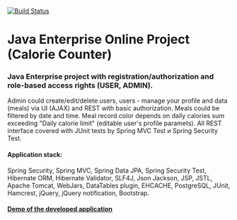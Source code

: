 [![Build Status](https://travis-ci.com/MrEvgeny13/topjava.svg?branch=master)](https://travis-ci.com/MrEvgeny13/topjava)

Java Enterprise Online Project (Calorie Counter)
===============================
<h3>Java Enterprise project with registration/authorization and role-based access rights (USER, ADMIN).</h3> 
Admin could create/edit/delete users, users - manage your profile and data (meals) via UI (AJAX) and REST with basic authorization. Meals could be filtered by date and time. Meal record color depends on daily calories sum exceeding "Daily calorie limit" (editable user's profile paramets). All REST interface covered with JUnit tests by Spring MVC Test и Spring Security Test.

<h4>Application stack:</h4>
Spring Security, Spring MVC, Spring Data JPA, Spring Security Test, Hibernate ORM, Hibernate Validator, SLF4J, Json Jackson, JSP, JSTL, Apache Tomcat, WebJars, DataTables plugin, EHCACHE, PostgreSQL, JUnit, Hamcrest, jQuery, jQuery notification, Bootstrap.

<h4><a href="http://topjava21evgeny13.herokuapp.com" target="_blank">Demo of the developed application</a></h4>

